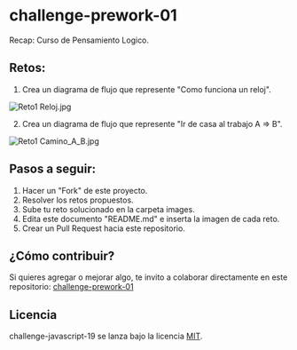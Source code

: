# challenge-prework-01
Recap: Curso de Pensamiento Logico.

## Retos:

1. Crea un diagrama de flujo que represente "Como funciona un reloj".

![Reto1 Reloj.jpg](https://static.platzi.com/media/user_upload/Reto1%20Reloj-4594b27a-537b-4709-b310-3652c0db4381.jpg)

2. Crea un diagrama de flujo que represente "Ir de casa al trabajo A => B".

![Reto1 Camino_A_B.jpg](https://static.platzi.com/media/user_upload/Reto1%20Camino_A_B-c37b691a-f234-4051-b7f9-2cd358a58973.jpg)

## Pasos a seguir:

1. Hacer un "Fork" de este proyecto.
2. Resolver los retos propuestos.
3. Sube tu reto solucionado en la carpeta images.
4. Edita este documento "README.md" e inserta la imagen de cada reto.
4. Crear un Pull Request hacia este repositorio.

## ¿Cómo contribuir?

Si quieres agregar o mejorar algo, te invito a colaborar directamente en este repositorio: [challenge-prework-01](https://github.com/platzimaster/challenge-prework-01/)

## Licencia

challenge-javascript-19 se lanza bajo la licencia [MIT](https://opensource.org/licenses/MIT).
